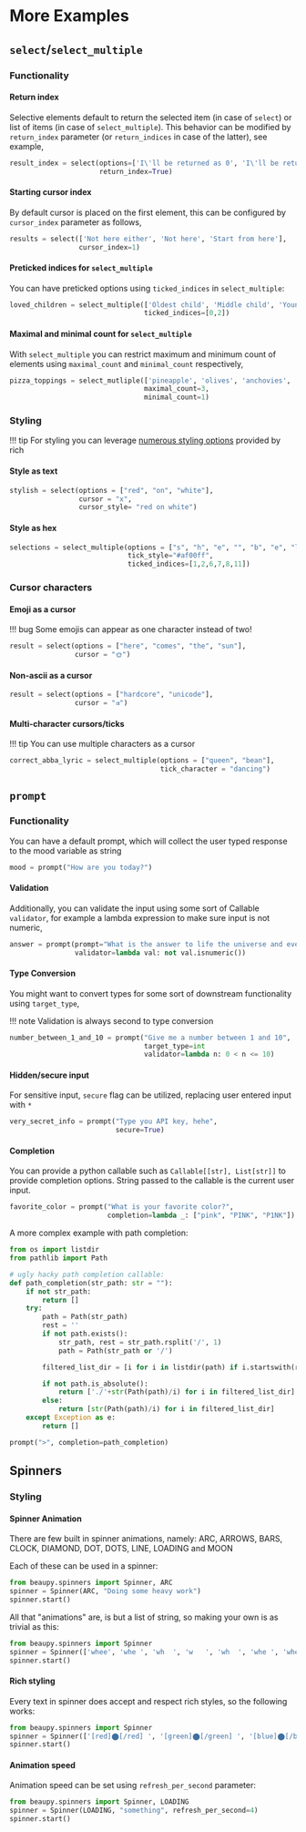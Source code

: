 # More Examples

## `select`/`select_multiple`

### Functionality

#### Return index

Selective elements default to return the selected item (in case of `select`) or list of items (in case of `select_multiple`). This behavior can be modified by `return_index` parameter (or `return_indices` in case of the latter), see example,

```python
result_index = select(options=['I\'ll be returned as 0', 'I\'ll be returned as 1'], 
                      return_index=True)
```

#### Starting cursor index

By default cursor is placed on the first element, this can be configured by `cursor_index` parameter as follows,

```python
results = select(['Not here either', 'Not here', 'Start from here'],
                 cursor_index=1)
```

#### Preticked indices for `select_multiple`

You can have preticked options using `ticked_indices` in `select_multiple`:

```python
loved_children = select_multiple(['Oldest child', 'Middle child', 'Youngest Child'],
                                 ticked_indices=[0,2])
```

#### Maximal and minimal count for `select_multiple`

With `select_multiple` you can restrict maximum and minimum count of elements using `maximal_count` and `minimal_count` respectively,

```python
pizza_toppings = select_mutliple(['pineapple', 'olives', 'anchovies', 'mozzarella', 'parma ham']
                                 maximal_count=3,
                                 minimal_count=1)
```

### Styling

!!! tip
    For styling you can leverage [numerous styling options](https://rich.readthedocs.io/en/stable/style.html) provided by rich

#### Style as text

```python
stylish = select(options = ["red", "on", "white"], 
                 cursor = "x", 
                 cursor_style= "red on white")
```

#### Style as hex

```python
selections = select_multiple(options = ["s", "h", "e", "", "b", "e", "l", "i", "e", "v", "e", "d"], 
                             tick_style="#af00ff",
                             ticked_indices=[1,2,6,7,8,11])
```

### Cursor characters

#### Emoji as a cursor

!!! bug
    Some emojis can appear as one character instead of two!

```python
result = select(options = ["here", "comes", "the", "sun"], 
                cursor = "🌞")
```

#### Non-ascii as a cursor

```python
result = select(options = ["hardcore", "unicode"], 
                cursor = "⇉")
```

#### Multi-character cursors/ticks

!!! tip
    You can use multiple characters as a cursor

```python
correct_abba_lyric = select_multiple(options = ["queen", "bean"], 
                                     tick_character = "dancing")
```

## `prompt`

### Functionality

You can have a default prompt, which will collect the user typed response to the mood variable as string

```python
mood = prompt("How are you today?")
```

#### Validation

Additionally, you can validate the input using some sort of Callable `validator`, for example a lambda expression to make sure input is not numeric,

```python
answer = prompt(prompt="What is the answer to life the universe and everything?"
                validator=lambda val: not val.isnumeric())

```

#### Type Conversion

You might want to convert types for some sort of downstream functionality using `target_type`,

!!! note
    Validation is always second to type conversion

```python
number_between_1_and_10 = prompt("Give me a number between 1 and 10",
                                 target_type=int
                                 validator=lambda n: 0 < n <= 10)
```

#### Hidden/secure input

For sensitive input, `secure` flag can be utilized, replacing user entered input with `*`

```python
very_secret_info = prompt("Type you API key, hehe",
                          secure=True)
```

#### Completion

You can provide a python callable such as `Callable[[str], List[str]]` to provide completion options. String passed to the callable is the current user input.

```python
favorite_color = prompt("What is your favorite color?",
                        completion=lambda _: ["pink", "PINK", "P1NK"])
```

A more complex example with path completion:

```python
from os import listdir
from pathlib import Path

# ugly hacky path completion callable:
def path_completion(str_path: str = ""): 
    if not str_path:
        return []
    try:
        path = Path(str_path)
        rest = ''
        if not path.exists():
            str_path, rest = str_path.rsplit('/', 1)
            path = Path(str_path or '/')

        filtered_list_dir = [i for i in listdir(path) if i.startswith(rest)]

        if not path.is_absolute():
            return ['./'+str(Path(path)/i) for i in filtered_list_dir]
        else:
            return [str(Path(path)/i) for i in filtered_list_dir]
    except Exception as e:
        return []

prompt(">", completion=path_completion)
```


## Spinners

### Styling

#### Spinner Animation

There are few built in spinner animations, namely: ARC, ARROWS, BARS, CLOCK, DIAMOND, DOT, DOTS, LINE, LOADING and MOON

Each of these can be used in a spinner:

```python
from beaupy.spinners import Spinner, ARC
spinner = Spinner(ARC, "Doing some heavy work")
spinner.start()
```

All that "animations" are, is but a list of string, so making your own is as trivial as this:

```python
from beaupy.spinners import Spinner
spinner = Spinner(['whee', 'whe ', 'wh  ', 'w   ', 'wh  ', 'whe ', 'whee'], "Whee!")
spinner.start()
```

#### Rich styling

Every text in spinner does accept and respect rich styles, so the following works:

```python
from beaupy.spinners import Spinner
spinner = Spinner(['[red]⬤[/red] ', '[green]⬤[/green] ', '[blue]⬤[/blue] '], '[pink1]Setting[/pink1] colors!')
spinner.start()
```

#### Animation speed

Animation speed can be set using `refresh_per_second` parameter:

```python
from beaupy.spinners import Spinner, LOADING
spinner = Spinner(LOADING, "something", refresh_per_second=4)
spinner.start()
```